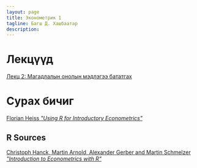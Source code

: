 ```yaml
---
layout: page
title: Эконометрик 1
tagline: Багш Д. Хашбаатар
description: 
---
```


# Лекцүүд

[Лекц 2: Магадлалын онолын мэдлэгээ бататгах](pages/slide1-probability.html)

# Сурах бичиг

[Florian Heiss *"Using R for Introductory Econometrics"*](http://www.urfie.net/)

## R Sources

[Christoph Hanck, Martin Arnold, Alexander Gerber and Martin Schmelzer *"Introduction to Econometrics with R"*](https://www.econometrics-with-r.org/index.html)


